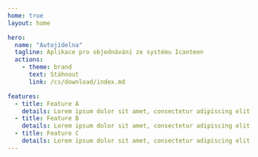 ```yaml
---
home: true
layout: home

hero:
  name: "Autojídelna"
  tagline: Aplikace pro objednávání ze systému Icanteen
  actions:
    - theme: brand
      text: Stáhnout
      link: /cs/download/index.md

features:
  - title: Feature A
    details: Lorem ipsum dolor sit amet, consectetur adipiscing elit
  - title: Feature B
    details: Lorem ipsum dolor sit amet, consectetur adipiscing elit
  - title: Feature C
    details: Lorem ipsum dolor sit amet, consectetur adipiscing elit
---
```

